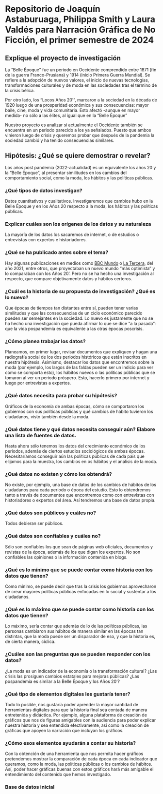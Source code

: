 # Repositorio de Joaquín Astaburuaga, Philippa Smith y Laura Valdés para Narración Gráfica de No Ficción, el primer semestre de 2024

## Explique el proyecto de investigación 

La “Belle Époque” fue un periodo en Occidente comprendido entre 1871 (fin de la guerra Franco-Prusiana) y 1914 (inicio Primera Guerra Mundial). Se refiere a la adopción de nuevos valores, el inicio de nuevas tecnologías, transformaciones culturales y de moda en las sociedades tras el término de la crisis bélica.  

Por otro lado, los “Locos Años 20’”, marcaron a la sociedad en la década de 1920 luego de una prosperidad económica y sus consecuencias: mayor baile, cine, moda y vida comunitaria. Esto afectó -aunque en mayor medida- no sólo a las élites, al igual que en la “Belle Époque” 

Nuestro proyecto es analizar si actualmente el Occidente también se encuentra en un periodo parecido a los ya señalados. Puesto que ambos vinieron luego de crisis y queremos probar que después de la pandemia la sociedad cambió y ha tenido consecuencias similares. 

## Hipótesis: ¿Qué se quiere demostrar o revelar? 

Los años post pandemia (2022-actualidad) es un equivalente los años 20 y la “Belle Époque”, al presentar similitudes en los cambios del comportamiento social, como la moda, los hábitos y las políticas públicas. 

### ¿Qué tipos de datos investigan? 

Datos cuantitativos y cualitativos. Investigaremos que cambios hubo en la Belle Époque y en los Años 20 respecto a la moda, los hábitos y las políticas públicas.  

### Explicar cuáles son los orígenes de los datos y su naturaleza 

La mayoría de los datos los sacaremos de internet, o de estudios o entrevistas con expertos e historiadores.  

### ¿Qué se ha publicado antes sobre el tema? 

Hay algunas publicaciones en medios como [BBC Mundo](https://www.bbc.com/mundo/noticias-55595931) o [La Tercera](https://www.latercera.com/la-tercera-sabado/noticia/post-pandemia-de-regreso-a-los-locos-anos-20/RJUGHP6IPJB5BL6D3RY6VCVTOE/#), del año 2021, entre otros, que proyectaban un nuevo mundo “más optimista” y lo comparaban con los Años 20’. Pero no se ha hecho una investigación al respecto, que compare objetivamente datos y hábitos certeros. 

### ¿Cuál es la historia de su propuesta de investigación? ¿Qué es lo nuevo? 

Que épocas de tiempos tan distantes entre sí, pueden tener varias similitudes y que las consecuencias de un ciclo económico parecido pueden ser semejantes en la sociedad. Lo nuevo es justamente que no se ha hecho una investigación que pueda afirmar lo que se dice “a la pasada”: que la vida pospandemia es equivalente a las otras épocas poscrisis. 

### ¿Cómo planea trabajar los datos? 

Planeamos, en primer lugar, revisar documentos que expliquen y hagan una radiografía social de los dos periodos históricos que están inscritos en nuestra hipótesis. Asimismo, destacar los datos que encontremos sobre la moda (por ejemplo, los largos de las faldas pueden ser un indicio para ver cómo se comporta esto), los hábitos nuevos o las políticas públicas que se tomaron al ver un periodo próspero. Esto, hacerlo primero por internet y luego por entrevistas a expertos.   

### ¿Qué datos necesita para probar su hipótesis? 

Gráficos de la economía de ambas épocas, cómo se comportaron los gobiernos con sus políticas públicas y qué cambios de hábito tuvieron los ciudadanos, visto también desde la moda.  

### ¿Qué datos tiene y qué datos necesita conseguir aún? Elabore una lista de fuentes de datos. 

Hasta ahora sólo tenemos los datos del crecimiento económico de los periodos, además de ciertos estudios sociológicos de ambas épocas. Necesitaríamos conseguir aún las políticas públicas de cada país que elijamos para la muestra, los cambios en os hábitos y el análisis de la moda. 

### ¿Qué datos no existen y cómo los obtendrá? 

No existe, por ejemplo, una base de datos de los cambios de hábitos de los ciudadanos para cada periodo o época del estudio. Esto lo obtendremos tanto a través de documentos que encontremos como con entrevistas con historiadores o expertos del área. Así tendremos una base de datos propia. 

### ¿Qué datos son públicos y cuáles no? 

Todos debieran ser públicos. 

### ¿Qué datos son confiables y cuáles no? 

Sólo son confiables los que sean de páginas web oficiales, documentos y revistas de la época, además de los que digan los expertos. No son confiables las opiniones o la información contenida en blogs. 

### ¿Qué es lo mínimo que se puede contar como historia con los datos que tienen? 

Como mínimo, se puede decir que tras la crisis los gobiernos aprovecharon de crear mayores políticas públicas enfocadas en lo social y sustentar a los ciudadanos.  

### ¿Qué es lo máximo que se puede contar como historia con los datos que tienen? 

Lo máximo, sería contar que además de lo de las políticas públicas, las personas cambiaron sus hábitos de manera similar en las épocas tan distintas, que la moda puede ser un disparador de eso, y que la historia es, de cierta manera, cíclica. 

### ¿Cuáles son las preguntas que se pueden responder con los datos? 

¿La moda es un indicador de la economía o la transformación cultural? ¿Las crisis las prosiguen cambios estatales para mejoras públicas? ¿Las pospandemia es similar a la Belle Époque y los Años 20’? 

### ¿Qué tipo de elementos digitales les gustaría tener? 

Todo lo posible, nos gustaría poder aprender la mayor cantidad de herramientas digitales para que la historia final sea contada de manera entretenida y didáctica. Por ejemplo, alguna plataforma de creación de gráficos que nos de figuras amigables con la audiencia para poder explicar nuestra historia y sea entendida efectivamente, así como la creación de gráficas que apoyen la narración que incluyan los gráficos. 

### ¿Cómo esos elementos ayudarán a contar su historia? 

Con la obtención de una herramienta que nos permita hacer gráficos pretendemos mostrar la comparación de cada época en cada indicador que queramos, como la moda, las políticas públicas o los cambios de hábitos. Así, poder hacer gráficas buenas con estos gráficos hará más amigable el entendimiento del contenido que hemos investigado. 

### Base de datos inicial 



 

 
